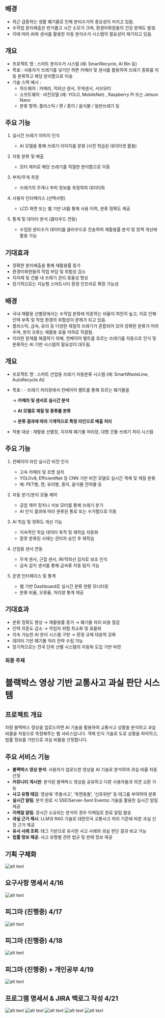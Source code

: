 ## 배경
- 최근 급증하는 생활 폐기물로 인해 분리수거의 중요성이 커지고 있음.
- 수작업 분리배출은 번거롭고 시간 소모가 크며, 환경미화원들의 건강 문제도 발생.
- 이에 따라 AI와 센서를 활용한 자동 분리수거 시스템의 필요성이 제기되고 있음.


## 개요
- 프로젝트 명 : 스마트 분리수거 시스템 (예: SmartRecycle, AI Bin 등)
- 목표 : 사용자가 쓰레기를 넣기만 하면 카메라 및 센서를 활용하여 쓰레기 종류를 자동 분류하고 해당 분리함으로 이송
- 기술 스택 예시 : 
    - 하드웨어 : 카메라, 적외선 센서, 무게센서, 서브모터
    - 소프트웨어 : 비전모델 (예: YOLO, MobileNet) , Raspberry Pi 또는 Jetson Nano
    - 분류 항목: 플라스틱 / 캔 / 종이 / 음식물 / 일반쓰레기 등


## 주요 기능
1. 실시간 쓰레기 이미지 인식
    - AI 모델을 통해 쓰레기 이미지를 분류 (사전 학습된 데이터셋 활용)

2. 자동 분류 및 배출
    - 모터 제어로 해당 쓰레기를 적절한 분리함으로 이동

3. 부피/무게 측정
    - 쓰레기의 무게나 부피 정보를 측정하여 데이터화

4. 사용자 인터페이스 (선택사항)
    - LCD 화면 또는 웹 기반 UI를 통해 사용 이력, 분류 정확도 제공

5. 통계 및 데이터 분석 (클라우드 연동)
    - 수집된 분리수거 데이터를 클라우드로 전송하여 재활용률 분석 및 정책 개선에 활용 가능


## 기대효과
- 정확한 분리배출을 통해 재활용률 증가
- 환경미화원들의 작업 부담 및 위험성 감소
- 지자체 및 건물 내 쓰레기 관리 효율성 향상
- 장기적으로는 지능형 스마트시티 환경 인프라로 확장 가능성


## 배경
- 국내 재활용 선별장에서는 수작업 분류에 의존하는 비율이 여전히 높고, 이로 인해 인력 부족 및 작업 환경의 위험성이 문제가 되고 있음.
- 플라스틱, 금속, 유리 등 다양한 재질의 쓰레기가 혼합되어 있어 정확한 분류가 어려우며, 분리 오류는 재활용 효율 저하로 직결됨.
- 이러한 문제를 해결하기 위해, 컨베이어 벨트를 흐르는 쓰레기를 자동으로 인식 및 분류하는 AI 기반 시스템의 필요성이 대두됨.

## 개요
- 프로젝트 명 : 스마트 산업용 쓰레기 자동분류 시스템 (예: SmartWasteLine, AutoRecycle AI)
- 목표 : - 쓰레기 처리장에서 컨베이어 벨트를 통해 흐르는 폐기물을
    
    → **카메라 및 센서로 실시간 분석**
    
    → **AI 모델로 재질 및 종류를 분류**
    
    → **분류 결과에 따라 기계적으로 특정 라인으로 배출 처리**
- 적용 대상 : 재활용 선별장, 지자체 폐기물 처리장, 대형 건물 쓰레기 처리 시스템

## 주요 기능
1. 컨베이어 라인 실시간 비전 인식
    - 고속 카메라 및 조명 설치
    - YOLOv8, EfficientNet 등 CNN 기반 비전 모델로 실시간 객체 및 재질 분류
    - 예: PET병, 캔, 유리병, 종이, 음식물 잔여물 등

2. 자동 분기/분리 모듈 제어
    - 공압 제어 장치나 서보 모터를 통해 쓰레기 분기
    - AI 인식 결과에 따라 분류된 통로 또는 수거함으로 이동

3. AI 학습 및 정확도 개선 기능
    - 지속적인 학습 데이터 축적 및 재학습 자동화
    - 잘못 분류된 사례는 관리자 승인 후 재학습

4. 산업용 센서 연동
    - 무게 센서, 근접 센서, IR/적외선 감지로 보조 인식
    - 금속 감지 센서를 통해 금속류 자동 탐지 가능

5. 운영 인터페이스 및 통계
    - 웹 기반 Dashboard로 실시간 분류 현황 모니터링
    - 분류 비율, 오류율, 처리량 통계 제공


## 기대효과
- 분류 정확도 향상 → 재활용률 증가 → 폐기물 처리 비용 절감
- 인력 의존도 감소 → 작업자 위험 최소화 및 효율화
- 지속 가능한 AI 분리 시스템 구현 → 환경 규제 대응력 강화
- 데이터 기반 폐기물 처리 전략 수립 가능
- 장기적으로는 전국 단위 선별 시스템의 자동화 도입 기반 마련


### 최종 주제

# 블랙박스 영상 기반 교통사고 과실 판단 시스템

## 프로젝트 개요

차량 블랙박스 영상을 업로드하면 AI 기술을 활용하여 교통사고 상황을 분석하고 과실 비율을 자동으로 측정해주는 웹 서비스입니다. 객체 인식 기술로 도로 상황을 파악하고, 법률 정보를 기반으로 과실 비율을 산정합니다.

## 주요 서비스 기능

- **블랙박스 영상 분석**: 사용자가 업로드한 영상을 AI 기술로 분석하여 과실 비율 자동 산정
- **커뮤니티 게시판**: 분석된 블랙박스 영상을 공유하고 다른 사용자들과 의견 교환 가능
- **사고 유형 태깅**: 영상에 ‘추돌사고’, ‘측면충돌’, ‘신호위반’ 등 태그를 부여하여 분류
- **실시간 알림**: 분석 완료 시 SSE(Server-Sent Events) 기술을 활용한 실시간 알림 제공
- **이메일 알림**: 장시간 소요되는 분석의 경우 이메일로 완료 알림 발송
- **과실 근거 제시**: LLM과 RAG 기술로 대한민국 교통사고 처리 기준에 따른 과실 산정 근거 제공
- **유사 사례 조회**: 태그 기반으로 유사한 사고 사례와 과실 판단 결과 비교 가능
- **법률 정보 제공**: 사고 유형별 관련 법규 및 판례 정보 제공
 
## 기획 구체화
![alt text](image-1.png)


## 요구사항 명세서 4/16

![alt text](image.png)

## 피그마 (진행중) 4/17

![alt text](<스크린샷 2025-04-17 230145.png>)

## 피그마 (진행중) 4/18

![alt text](image-2.png)

## 피그마 (진행중) + 개인공부 4/19

![alt text](image-3.png)

## 프로그램 명세서 & JIRA 백로그 작성 4/21

![alt text](image-4.png)
![alt text](image-5.png)
![alt text](image-6.png)
![alt text](image-7.png)
![alt text](image-8.png)